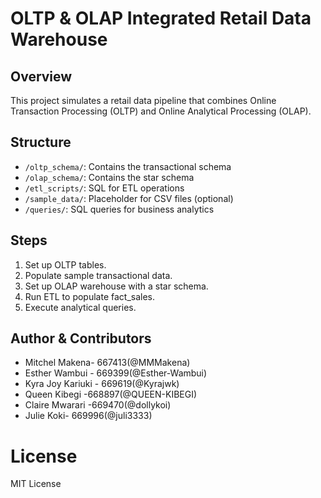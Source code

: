 
# OLTP & OLAP Integrated Retail Data Warehouse

## Overview
This project simulates a retail data pipeline that combines Online Transaction Processing (OLTP) and Online Analytical Processing (OLAP).

## Structure
- `/oltp_schema/`: Contains the transactional schema
- `/olap_schema/`: Contains the star schema
- `/etl_scripts/`: SQL for ETL operations
- `/sample_data/`: Placeholder for CSV files (optional)
- `/queries/`: SQL queries for business analytics

## Steps
1. Set up OLTP tables.
2. Populate sample transactional data.
3. Set up OLAP warehouse with a star schema.
4. Run ETL to populate fact_sales.
5. Execute analytical queries.

## Author & Contributors
- Mitchel Makena- 667413(@MMMakena)
- Esther Wambui - 669399(@Esther-Wambui)
- Kyra Joy Kariuki - 669619(@Kyrajwk)
- Queen Kibegi -668897(@QUEEN-KIBEGI)
- Claire Mwarari -669470(@dollykoi)
- Julie Koki- 669996(@juli3333)

# License
MIT License